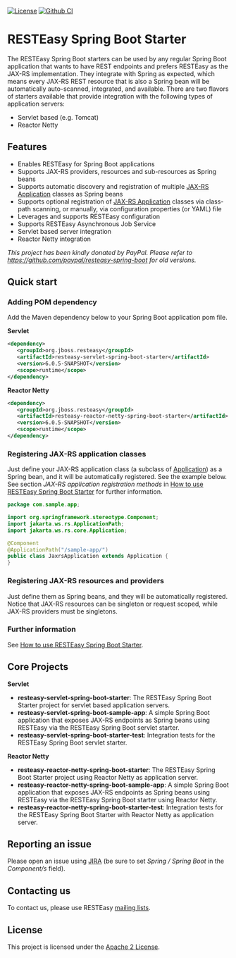 [![License](http://img.shields.io/:license-Apache%202-green.svg)](http://www.apache.org/licenses/LICENSE-2.0.txt)
[![Github CI](https://github.com/resteasy/resteasy-spring-boot/actions/workflows/ci.yml/badge.svg)](https://github.com/resteasy/resteasy-spring-boot/actions)

# RESTEasy Spring Boot Starter

The RESTEasy Spring Boot starters can be used by any regular Spring Boot application that wants to have REST endpoints and prefers RESTEasy as the JAX-RS implementation. They integrate with Spring as expected, which means every JAX-RS REST resource that is also a Spring bean will be automatically auto-scanned, integrated, and available. There are two flavors of starters available that provide integration with the following types of application servers:
- Servlet based (e.g. Tomcat)
- Reactor Netty

## Features
* Enables RESTEasy for Spring Boot applications
* Supports JAX-RS providers, resources and sub-resources as Spring beans
* Supports automatic discovery and registration of multiple [JAX-RS Application](http://docs.oracle.com/javaee/7/api/javax/ws/rs/core/Application.html) classes as Spring beans
* Supports optional registration of [JAX-RS Application](http://docs.oracle.com/javaee/7/api/javax/ws/rs/core/Application.html) classes via class-path scanning, or manually, via configuration properties (or YAML) file
* Leverages and supports RESTEasy configuration
* Supports RESTEasy Asynchronous Job Service
* Servlet based server integration
* Reactor Netty integration

*This project has been kindly donated by PayPal. Please refer to https://github.com/paypal/resteasy-spring-boot for old versions.*

## Quick start

### Adding POM dependency
Add the Maven dependency below to your Spring Boot application pom file.<br>

**Servlet**

``` xml
<dependency>
   <groupId>org.jboss.resteasy</groupId>
   <artifactId>resteasy-servlet-spring-boot-starter</artifactId>
   <version>6.0.5-SNAPSHOT</version>
   <scope>runtime</scope>
</dependency>
```

**Reactor Netty**

``` xml
<dependency>
   <groupId>org.jboss.resteasy</groupId>
   <artifactId>resteasy-reactor-netty-spring-boot-starter</artifactId>
   <version>6.0.5-SNAPSHOT</version>
   <scope>runtime</scope>
</dependency>
```

### Registering JAX-RS application classes
Just define your JAX-RS application class (a subclass of [Application](http://docs.oracle.com/javaee/7/api/javax/ws/rs/core/Application.html)) as a Spring bean, and it will be automatically registered. See the example below.
See section _JAX-RS application registration methods_ in [How to use RESTEasy Spring Boot Starter](mds/USAGE.md) for further information.

``` java
package com.sample.app;

import org.springframework.stereotype.Component;
import jakarta.ws.rs.ApplicationPath;
import jakarta.ws.rs.core.Application;

@Component
@ApplicationPath("/sample-app/")
public class JaxrsApplication extends Application {
}
```

### Registering JAX-RS resources and providers
Just define them as Spring beans, and they will be automatically registered.
Notice that JAX-RS resources can be singleton or request scoped, while JAX-RS providers must be singletons.

### Further information
See [How to use RESTEasy Spring Boot Starter](mds/USAGE.md).

## Core Projects

**Servlet**

  - **resteasy-servlet-spring-boot-starter**: The RESTEasy Spring Boot Starter project for servlet based application servers.
  - **resteasy-servlet-spring-boot-sample-app**: A simple Spring Boot application that exposes JAX-RS endpoints as Spring beans using RESTEasy via the RESTEasy Spring Boot servlet starter.
  - **resteasy-servlet-spring-boot-starter-test**: Integration tests for the RESTEasy Spring Boot servlet starter.
  
  
**Reactor Netty**  
  - **resteasy-reactor-netty-spring-boot-starter**: The RESTEasy Spring Boot Starter project using Reactor Netty as application server.
  - **resteasy-reactor-netty-spring-boot-sample-app**: A simple Spring Boot application that exposes JAX-RS endpoints as Spring beans using RESTEasy via the RESTEasy Spring Boot starter using Reactor Netty.
  - **resteasy-reactor-netty-spring-boot-starter-test**: Integration tests for the RESTEasy Spring Boot Starter with Reactor Netty as application server.
  

## Reporting an issue
Please open an issue using [JIRA](https://issues.jboss.org/browse/RESTEASY) (be sure to set *Spring / Spring Boot* in the *Component/s* field).

## Contacting us
To contact us, please use RESTEasy [mailing lists](http://resteasy.jboss.org/mailinglists).

## License
This project is licensed under the [Apache 2 License](License.html).
